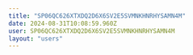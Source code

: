```yaml
---
title: "SP06QC626XTXDQ2D6X6SV2E5SVMNKHNRHYSAMN4M"
date: 2024-08-31T10:08:59.960Z
user: SP06QC626XTXDQ2D6X6SV2E5SVMNKHNRHYSAMN4M
layout: "users"
---
```

    